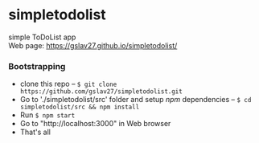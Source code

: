 # simpletodolist
simple ToDoList app  
Web page: https://gslav27.github.io/simpletodolist/

### Bootstrapping

- clone this repo – `$ git clone https://github.com/gslav27/simpletodolist.git`
- Go to './simpletodolist/src' folder and setup *npm* dependencies – `$ cd simpletodolist/src && npm install`
- Run `$ npm start`
- Go to "http://localhost:3000" in Web browser
- That's all
